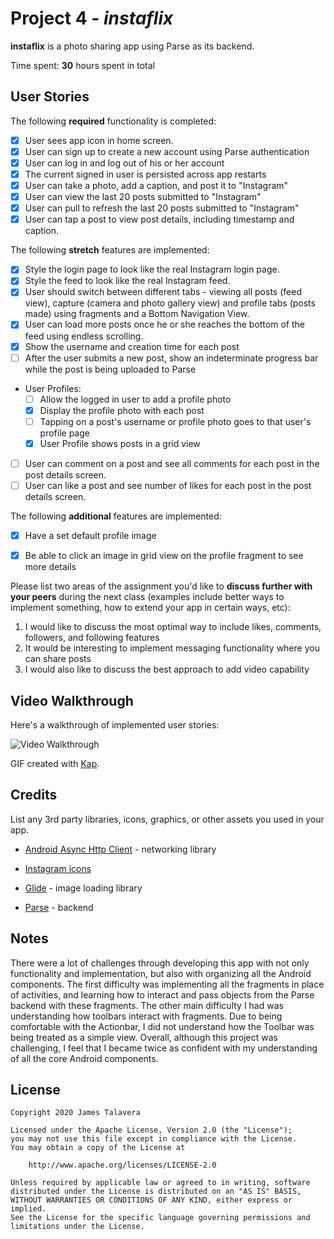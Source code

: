 # Project 4 - *instaflix*

**instaflix** is a photo sharing app using Parse as its backend.

Time spent: **30** hours spent in total

## User Stories

The following **required** functionality is completed:

- [x] User sees app icon in home screen.
- [x] User can sign up to create a new account using Parse authentication
- [x] User can log in and log out of his or her account
- [x] The current signed in user is persisted across app restarts
- [x] User can take a photo, add a caption, and post it to "Instagram"
- [x] User can view the last 20 posts submitted to "Instagram"
- [x] User can pull to refresh the last 20 posts submitted to "Instagram"
- [x] User can tap a post to view post details, including timestamp and caption.

The following **stretch** features are implemented:

- [X] Style the login page to look like the real Instagram login page.
- [X] Style the feed to look like the real Instagram feed.
- [X] User should switch between different tabs - viewing all posts (feed view), capture (camera and photo gallery view) and profile tabs (posts made) using fragments and a Bottom Navigation View.
- [X] User can load more posts once he or she reaches the bottom of the feed using endless scrolling.
- [X] Show the username and creation time for each post
- [ ] After the user submits a new post, show an indeterminate progress bar while the post is being uploaded to Parse
- User Profiles:
  - [ ] Allow the logged in user to add a profile photo
  - [X] Display the profile photo with each post
  - [ ] Tapping on a post's username or profile photo goes to that user's profile page
  - [X] User Profile shows posts in a grid view
- [ ] User can comment on a post and see all comments for each post in the post details screen.
- [ ] User can like a post and see number of likes for each post in the post details screen.

The following **additional** features are implemented:

- [x] Have a set default profile image
- [x] Be able to click an image in grid view on the profile fragment to see more details


Please list two areas of the assignment you'd like to **discuss further with your peers** during the next class (examples include better ways to implement something, how to extend your app in certain ways, etc):

1. I would like to discuss the most optimal way to include likes, comments, followers, and following features
2. It would be interesting to implement messaging functionality where you can share posts
3. I would also like to discuss the best approach to add video capability

## Video Walkthrough

Here's a walkthrough of implemented user stories:

<img src='Kapture 2020-07-11 at 19.36.58.gif' title='Video Walkthrough' width='' alt='Video Walkthrough' />

GIF created with [Kap](https://getkap.co/).

## Credits

List any 3rd party libraries, icons, graphics, or other assets you used in your app.

- [Android Async Http Client](http://loopj.com/android-async-http/) - networking library

- [Instagram icons](https://courses.codepath.org/course_files/android_university_fast_track/assets/instagram_android_assets.zip)

- [Glide](https://github.com/bumptech/glide) - image loading library

- [Parse](https://parseplatform.org/) - backend


## Notes

There were a lot of challenges through developing this app with not only functionality and implementation, 
but also with organizing all the Android components. The first difficulty was implementing all the fragments 
in place of activities, and learning how to interact and pass objects from the Parse backend with these 
fragments. The other main difficulty I had was understanding how toolbars interact with fragments. Due 
to being comfortable with the Actionbar, I did not understand how the Toolbar was being treated as a simple 
view. Overall, although this project was challenging, I feel that I became twice as confident with my understanding 
of all the core Android components.  

## License

    Copyright 2020 James Talavera

    Licensed under the Apache License, Version 2.0 (the "License");
    you may not use this file except in compliance with the License.
    You may obtain a copy of the License at

        http://www.apache.org/licenses/LICENSE-2.0

    Unless required by applicable law or agreed to in writing, software
    distributed under the License is distributed on an "AS IS" BASIS,
    WITHOUT WARRANTIES OR CONDITIONS OF ANY KIND, either express or implied.
    See the License for the specific language governing permissions and
    limitations under the License.
